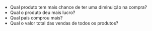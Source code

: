 - Qual produto tem mais chance de ter uma diminuição na compra?
- Qual o produto deu mais lucro?
- Qual país comprou mais?
- Qual o valor total das vendas de todos os produtos?